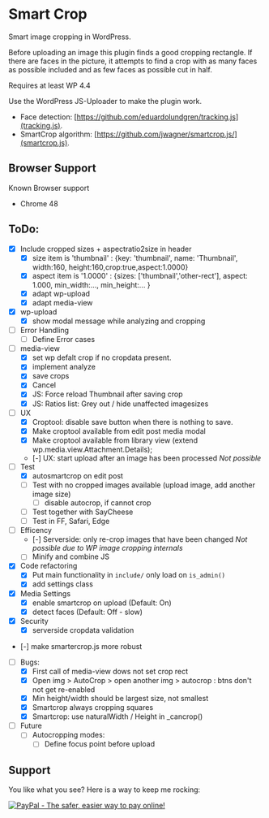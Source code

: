 Smart Crop
==========

Smart image cropping in WordPress.

Before uploading an image this plugin finds a good cropping rectangle.
If there are faces in the picture, it attempts to find a crop with as many faces as 
possible included and as few faces as possible cut in half. 

Requires at least WP 4.4


Use the WordPress JS-Uploader to make the plugin work.

 - Face detection: [https://github.com/eduardolundgren/tracking.js](tracking.js).
 - SmartCrop algorithm: [https://github.com/jwagner/smartcrop.js/](smartcrop.js).



Browser Support
---------------
Known Browser support
 - Chrome 48


ToDo:
-----
 - [x] Include cropped sizes + aspectratio2size in header
 	- [x] size item is 
 			'thumbnail' : {key: 'thumbnail', name: 'Thumbnail', width:160, height:160,crop:true,aspect:1.0000}
 	- [x] aspect item is 
 			'1.0000' : {sizes: ['thumbnail','other-rect'], aspect: 1.000, min_width:..., min_height:... }
 	- [x] adapt wp-upload
 	- [x] adapt media-view
 - [x] wp-upload
 	- [x] show modal message while analyzing and cropping
 - [ ] Error Handling
 	- [ ] Define Error cases
 - [ ] media-view
 	- [x] set wp defalt crop if no cropdata present.
 	- [x] implement analyze
 	- [x] save crops
 	- [x] Cancel
 	- [x] JS: Force reload Thumbnail after saving crop
 	- [x] JS: Ratios list: Grey out / hide unaffected imagesizes
 - [ ] UX
 	- [x] Croptool: disable save button when there is nothing to save.
	- [x] Make croptool available from edit post media modal
	- [x] Make croptool available from library view (extend wp.media.view.Attachment.Details);
	- [-] UX: start upload after an image has been processed
			*Not possible*
 - [ ] Test 
 	- [x] autosmartcrop on edit post
 	- [ ] Test with no cropped images available (upload image, add another image size)
 		- [ ] disable autocrop, if cannot crop
 	- [ ] Test together with SayCheese
 	- [ ] Test in FF, Safari, Edge
 - [ ] Efficency
 	- [-] Serverside: only re-crop images that have been changed
 		  *Not possible due to WP image cropping internals*
 	- [ ] Minify and combine JS
 - [X] Code refactoring
 	- [x] Put main functionality in `include/` only load on `is_admin()`
 	- [x] add settings class
 - [x] Media Settings
 	- [x] enable smartcrop on upload (Default: On)
 	- [x] detect faces (Default: Off - slow)
 - [x] Security
 	- [x] serverside cropdata validation
 - [-] make smartercrop.js more robust
 - [ ] Bugs: 
 	- [x] First call of media-view dows not set crop rect
 	- [x] Open img > AutoCrop > open another img > autocrop : btns don't not get re-enabled
	- [x] Min height/width should be largest size, not smallest
	- [x] Smartcrop always cropping squares
	- [x] Smartcrop: use naturalWidth / Height in _cancrop()
 - [ ] Future
 	- [ ] Autocropping modes:
 		- [ ] Define focus point before upload

Support
-------
You like what you see? Here is a way to keep me rocking:

<a href="https://www.paypal.com/cgi-bin/webscr?cmd=_s-xclick&hosted_button_id=F8NKC6TCASUXE"><img src="https://www.paypalobjects.com/en_US/i/btn/btn_donate_SM.gif" border="0" name="submit" alt="PayPal - The safer, easier way to pay online!" /></a>
